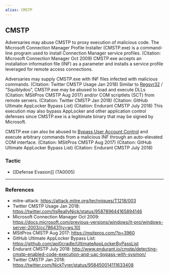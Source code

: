 ```yaml
---
alias: CMSTP
---
```


## CMSTP

Adversaries may abuse CMSTP to proxy execution of malicious code. The Microsoft Connection Manager Profile Installer (CMSTP.exe) is a command-line program used to install Connection Manager service profiles. (Citation: Microsoft Connection Manager Oct 2009) CMSTP.exe accepts an installation information file (INF) as a parameter and installs a service profile leveraged for remote access connections.

Adversaries may supply CMSTP.exe with INF files infected with malicious commands. (Citation: Twitter CMSTP Usage Jan 2018) Similar to [Regsvr32](https://attack.mitre.org/techniques/T1218/010) / ”Squiblydoo”, CMSTP.exe may be abused to load and execute DLLs (Citation: MSitPros CMSTP Aug 2017)  and/or COM scriptlets (SCT) from remote servers. (Citation: Twitter CMSTP Jan 2018) (Citation: GitHub Ultimate AppLocker Bypass List) (Citation: Endurant CMSTP July 2018) This execution may also bypass AppLocker and other application control defenses since CMSTP.exe is a legitimate binary that may be signed by Microsoft.

CMSTP.exe can also be abused to [Bypass User Account Control](https://attack.mitre.org/techniques/T1548/002) and execute arbitrary commands from a malicious INF through an auto-elevated COM interface. (Citation: MSitPros CMSTP Aug 2017) (Citation: GitHub Ultimate AppLocker Bypass List) (Citation: Endurant CMSTP July 2018)


### Tactic

- [[Defense Evasion]] (TA0005)


---
### References

- mitre-attack: https://attack.mitre.org/techniques/T1218/003
- Twitter CMSTP Usage Jan 2018: https://twitter.com/ItsReallyNick/status/958789644165894146
- Microsoft Connection Manager Oct 2009: https://docs.microsoft.com/previous-versions/windows/it-pro/windows-server-2003/cc786431(v=ws.10)
- MSitPros CMSTP Aug 2017: https://msitpros.com/?p=3960
- GitHub Ultimate AppLocker Bypass List: https://github.com/api0cradle/UltimateAppLockerByPassList
- Endurant CMSTP July 2018: http://www.endurant.io/cmstp/detecting-cmstp-enabled-code-execution-and-uac-bypass-with-sysmon/
- Twitter CMSTP Jan 2018: https://twitter.com/NickTyrer/status/958450014111633408
